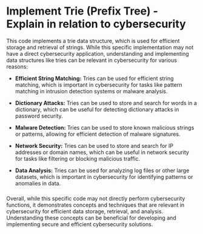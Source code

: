 # Implement Trie (Prefix Tree) - Explain in relation to cybersecurity

This code implements a trie data structure, which is used for efficient storage and retrieval of strings. While this specific implementation may not have a direct cybersecurity application, understanding and implementing data structures like tries can be relevant in cybersecurity for various reasons:

- **Efficient String Matching:** Tries can be used for efficient string matching, which is important in cybersecurity for tasks like pattern matching in intrusion detection systems or malware analysis.

- **Dictionary Attacks:** Tries can be used to store and search for words in a dictionary, which can be useful for detecting dictionary attacks in password security.

- **Malware Detection:** Tries can be used to store known malicious strings or patterns, allowing for efficient detection of malware signatures.

- **Network Security:** Tries can be used to store and search for IP addresses or domain names, which can be useful in network security for tasks like filtering or blocking malicious traffic.

- **Data Analysis:** Tries can be used for analyzing log files or other large datasets, which is important in cybersecurity for identifying patterns or anomalies in data.
###
Overall, while this specific code may not directly perform cybersecurity functions, it demonstrates concepts and techniques that are relevant in cybersecurity for efficient data storage, retrieval, and analysis. Understanding these concepts can be beneficial for developing and implementing secure and efficient cybersecurity solutions.

